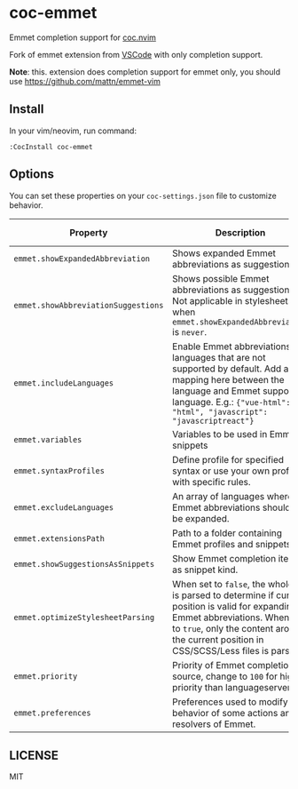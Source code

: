 # coc-emmet

Emmet completion support for [coc.nvim](https://github.com/neoclide/coc.nvim)

Fork of emmet extension from [VSCode](https://github.com/Microsoft/vscode) with
only completion support.

**Note**: this. extension does completion support for emmet only, you should use
https://github.com/mattn/emmet-vim

## Install

In your vim/neovim, run command:

```vim
:CocInstall coc-emmet
```

## Options

You can set these properties on your `coc-settings.json` file to customize behavior.

| Property                            | Description                                                                                                                                                                                                                   | Default value  |
| ----------------------------------- | ----------------------------------------------------------------------------------------------------------------------------------------------------------------------------------------------------------------------------- | -------------- |
| `emmet.showExpandedAbbreviation`    | Shows expanded Emmet abbreviations as suggestions.                                                                                                                                                                            | `"always"`     |
| `emmet.showAbbreviationSuggestions` | Shows possible Emmet abbreviations as suggestions. Not applicable in stylesheets or when `emmet.showExpandedAbbreviation` is `never`.                                                                                         | `true`         |
| `emmet.includeLanguages`            | Enable Emmet abbreviations in languages that are not supported by default. Add a mapping here between the language and Emmet supported language. E.g.: `{"vue-html": "html", "javascript": "javascriptreact"}`                | `{}`           |
| `emmet.variables`                   | Variables to be used in Emmet snippets                                                                                                                                                                                        | `{}`           |
| `emmet.syntaxProfiles`              | Define profile for specified syntax or use your own profile with specific rules.                                                                                                                                              | `{}`           |
| `emmet.excludeLanguages`            | An array of languages where Emmet abbreviations should not be expanded.                                                                                                                                                       | `["markdown"]` |
| `emmet.extensionsPath`              | Path to a folder containing Emmet profiles and snippets.                                                                                                                                                                      | `null`         |
| `emmet.showSuggestionsAsSnippets`   | Show Emmet completion items as snippet kind.                                                                                                                                                                                  | `true`         |
| `emmet.optimizeStylesheetParsing`   | When set to `false`, the whole file is parsed to determine if current position is valid for expanding Emmet abbreviations. When set to `true`, only the content around the current position in CSS/SCSS/Less files is parsed. | `true`         |
| `emmet.priority`                    | Priority of Emmet completion source, change to `100` for higher priority than languageserver.                                                                                                                                 | `3`            |
| `emmet.preferences`                 | Preferences used to modify behavior of some actions and resolvers of Emmet.                                                                                                                                                   | `{}`           |

## LICENSE

MIT
